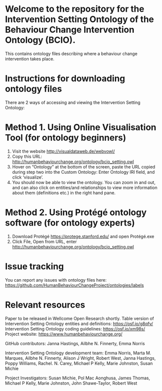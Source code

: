 # Welcome to the repository for the Intervention Setting Ontology of the Behaviour Change Intervention Ontology (BCIO). 
This contains ontology files describing where a behaviour change intervention takes place. 

# Instructions for downloading ontology files 
There are 2 ways of accessing and viewing the Intervention Setting Ontology: 

# Method 1. Using Online Visualisation Tool (for ontology beginners) 
1. Visit the website http://visualdataweb.de/webvowl/  
2. Copy this URL: http://humanbehaviourchange.org/ontology/bcio_setting.owl  
3. Hover on “Ontology” at the bottom of the screen, paste the URL copied during step two into the Custom Ontology: Enter Ontology IRI field, and click ‘visualize’.  
4. You should now be able to view the ontology. You can zoom in and out, and can also click on entities/and relationships to view more information about them (definitions etc.) in the right hand pane.  

# Method 2. Using Protégé ontology software (for ontology experts) 
1. Download Protégé https://protege.stanford.edu/ and open Protégé.exe 
2. Click File, Open from URL, enter http://humanbehaviourchange.org/ontology/bcio_setting.owl 

 
# Issue tracking 
You can report any issues with ontology files here: https://github.com/HumanBehaviourChangeProject/ontologies/labels 

# Relevant resources 
Paper to be released in Wellcome Open Research shortly. 
Table version of Intervention Setting Ontology entities and definitions: https://osf.io/g8qfv/ 
Intervention Setting Ontology coding guidelines: https://osf.io/xm98s/  
Project website: https://www.humanbehaviourchange.org/ 
 

GitHub contributors: 
Janna Hastings, Ailbhe N. Finnerty, Emma Norris 

Intervention Setting Ontology development team: 
Emma Norris, Marta M. Marques, Ailbhe N. Finnerty, Alison J Wright, Robert West, Janna Hastings, Poppy Williams, Rachel. N. Carey, Michael P Kelly, Marie Johnston, Susan Michie 

Project Investigators: 
Susan Michie, Pol Mac Aonghusa, James Thomas, Michael P Kelly, Marie Johnston, John Shawe-Taylor, Robert West 
